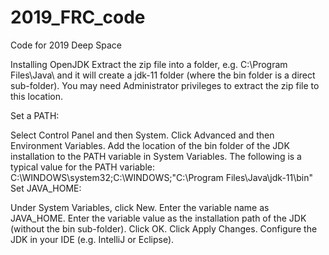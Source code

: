 # 2019_FRC_code
Code for 2019 Deep Space

Installing OpenJDK
Extract the zip file into a folder, e.g. C:\Program Files\Java\ and it will create a jdk-11 folder (where the bin folder is a direct sub-folder). You may need Administrator privileges to extract the zip file to this location.

Set a PATH:

Select Control Panel and then System.
Click Advanced and then Environment Variables.
Add the location of the bin folder of the JDK installation to the PATH variable in System Variables.
The following is a typical value for the PATH variable: C:\WINDOWS\system32;C:\WINDOWS;"C:\Program Files\Java\jdk-11\bin"
Set JAVA_HOME:

Under System Variables, click New.
Enter the variable name as JAVA_HOME.
Enter the variable value as the installation path of the JDK (without the bin sub-folder).
Click OK.
Click Apply Changes.
Configure the JDK in your IDE (e.g. IntelliJ or Eclipse).
